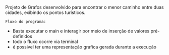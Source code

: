 Projeto de Grafos desenvolvido para encontrar o menor caminho entre duas cidades, exibindo os pontos turísticos.

    Fluxo do programa:
* Basta executar o main e interagir por meio de inserção de valores pré-definidos
* todo o fluxo ocorre via terminal
* é possivel ter uma representação grafica gerada durante a execução